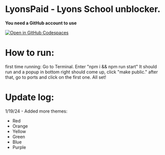 # LyonsPaid - Lyons School unblocker.

**You need a GitHub account to use**

[![Open in GitHub Codespaces](https://github.com/codespaces/badge.svg)](https://codespaces.new/LyonsPaid/LyonsPaid?quickstart=1)


# How to run:

first time running: 
Go to Terminal. Enter "npm i && npm run start"
It should run and a popup in bottom right should come up, click "make public."
after that, go to ports and click on the first one. All set!

# Update log:

1/19/24 - Added more themes:
* Red
* Orange
* Yellow
* Green
* Blue
* Purple

